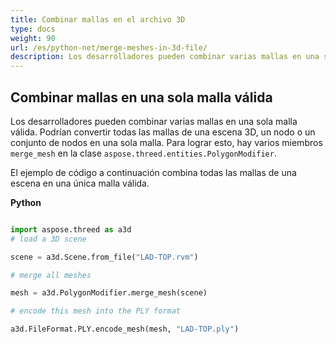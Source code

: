 ```yaml
---
title: Combinar mallas en el archivo 3D
type: docs
weight: 90
url: /es/python-net/merge-meshes-in-3d-file/
description: Los desarrolladores pueden combinar varias mallas en una sola malla válida. Podrían convertir todas las mallas de una escena 3D, un nodo o un conjunto de nodos en una sola malla. Para lograr esto, hay tres miembros de MergeMesh en la clase Aspose.ThreeD.Entities.PolygonModifier.
---
```

##  **Combinar mallas en una sola malla válida**
Los desarrolladores pueden combinar varias mallas en una sola malla válida. Podrían convertir todas las mallas de una escena 3D, un nodo o un conjunto de nodos en una sola malla. Para lograr esto, hay varios miembros `merge_mesh` en la clase `aspose.threed.entities.PolygonModifier`.

El ejemplo de código a continuación combina todas las mallas de una escena en una única malla válida.

**Python**

```py

import aspose.threed as a3d
# load a 3D scene

scene = a3d.Scene.from_file("LAD-TOP.rvm")

# merge all meshes

mesh = a3d.PolygonModifier.merge_mesh(scene)

# encode this mesh into the PLY format

a3d.FileFormat.PLY.encode_mesh(mesh, "LAD-TOP.ply")

```
